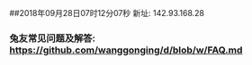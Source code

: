 ##2018年09月28日07时12分07秒 新址: 142.93.168.28
### 兔友常见问题及解答: https://github.com/wanggonging/d/blob/w/FAQ.md
